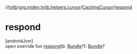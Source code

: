 //[tvlib](../../../index.md)/[org.mjdev.tvlib.helpers.cursor](../index.md)/[CachingCursor](index.md)/[respond](respond.md)

# respond

[androidJvm]\
open override fun [respond](respond.md)(b: [Bundle](https://developer.android.com/reference/kotlin/android/os/Bundle.html)?): [Bundle](https://developer.android.com/reference/kotlin/android/os/Bundle.html)?
